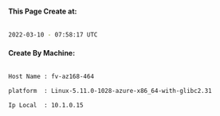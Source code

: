 
   
#### This Page Create at:

```bash

2022-03-10 - 07:58:17 UTC

```

#### Create By Machine:

```bash

Host Name : fv-az168-464

platform  : Linux-5.11.0-1028-azure-x86_64-with-glibc2.31

Ip Local  : 10.1.0.15

```

